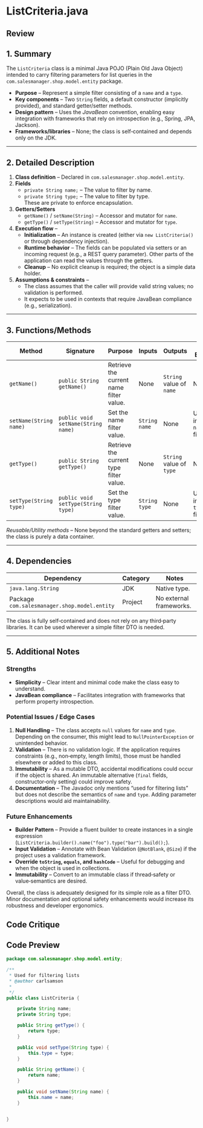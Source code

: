 # ListCriteria.java

## Review

## 1. Summary  
The `ListCriteria` class is a minimal Java POJO (Plain Old Java Object) intended to carry filtering parameters for list queries in the `com.salesmanager.shop.model.entity` package.  
* **Purpose** – Represent a simple filter consisting of a `name` and a `type`.  
* **Key components** – Two `String` fields, a default constructor (implicitly provided), and standard getter/setter methods.  
* **Design pattern** – Uses the *JavaBean* convention, enabling easy integration with frameworks that rely on introspection (e.g., Spring, JPA, Jackson).  
* **Frameworks/libraries** – None; the class is self‑contained and depends only on the JDK.

---

## 2. Detailed Description  
1. **Class definition** – Declared in `com.salesmanager.shop.model.entity`.  
2. **Fields**  
   * `private String name;` – The value to filter by name.  
   * `private String type;` – The value to filter by type.  
   These are private to enforce encapsulation.  
3. **Getters/Setters**  
   * `getName()` / `setName(String)` – Accessor and mutator for `name`.  
   * `getType()` / `setType(String)` – Accessor and mutator for `type`.  
4. **Execution flow** –  
   * **Initialization** – An instance is created (either via `new ListCriteria()` or through dependency injection).  
   * **Runtime behavior** – The fields can be populated via setters or an incoming request (e.g., a REST query parameter).  Other parts of the application can read the values through the getters.  
   * **Cleanup** – No explicit cleanup is required; the object is a simple data holder.  
5. **Assumptions & constraints** –  
   * The class assumes that the caller will provide valid string values; no validation is performed.  
   * It expects to be used in contexts that require JavaBean compliance (e.g., serialization).  

---

## 3. Functions/Methods  

| Method | Signature | Purpose | Inputs | Outputs | Side Effects |
|--------|-----------|---------|--------|---------|--------------|
| `getName()` | `public String getName()` | Retrieve the current name filter value. | None | `String` value of `name` | None |
| `setName(String name)` | `public void setName(String name)` | Set the name filter value. | `String name` | None | Updates internal `name` field |
| `getType()` | `public String getType()` | Retrieve the current type filter value. | None | `String` value of `type` | None |
| `setType(String type)` | `public void setType(String type)` | Set the type filter value. | `String type` | None | Updates internal `type` field |

*Reusable/Utility methods* – None beyond the standard getters and setters; the class is purely a data container.

---

## 4. Dependencies  

| Dependency | Category | Notes |
|------------|----------|-------|
| `java.lang.String` | JDK | Native type. |
| Package `com.salesmanager.shop.model.entity` | Project | No external frameworks. |

The class is fully self‑contained and does not rely on any third‑party libraries. It can be used wherever a simple filter DTO is needed.

---

## 5. Additional Notes  

### Strengths  
* **Simplicity** – Clear intent and minimal code make the class easy to understand.  
* **JavaBean compliance** – Facilitates integration with frameworks that perform property introspection.  

### Potential Issues / Edge Cases  
1. **Null Handling** – The class accepts `null` values for `name` and `type`. Depending on the consumer, this might lead to `NullPointerException` or unintended behavior.  
2. **Validation** – There is no validation logic. If the application requires constraints (e.g., non‑empty, length limits), those must be handled elsewhere or added to this class.  
3. **Immutability** – As a mutable DTO, accidental modifications could occur if the object is shared. An immutable alternative (`final` fields, constructor‑only setting) could improve safety.  
4. **Documentation** – The Javadoc only mentions “used for filtering lists” but does not describe the semantics of `name` and `type`. Adding parameter descriptions would aid maintainability.  

### Future Enhancements  
* **Builder Pattern** – Provide a fluent builder to create instances in a single expression (`ListCriteria.builder().name("foo").type("bar").build();`).  
* **Input Validation** – Annotate with Bean Validation (`@NotBlank`, `@Size`) if the project uses a validation framework.  
* **Override `toString`, `equals`, and `hashCode`** – Useful for debugging and when the object is used in collections.  
* **Immutability** – Convert to an immutable class if thread‑safety or value‑semantics are desired.  

Overall, the class is adequately designed for its simple role as a filter DTO. Minor documentation and optional safety enhancements would increase its robustness and developer ergonomics.

## Code Critique



## Code Preview

```java
package com.salesmanager.shop.model.entity;

/**
 * Used for filtering lists
 * @author carlsamson
 *
 */
public class ListCriteria {

	private String name;
	private String type;

	public String getType() {
		return type;
	}

	public void setType(String type) {
		this.type = type;
	}

	public String getName() {
		return name;
	}

	public void setName(String name) {
		this.name = name;
	}


}



```
